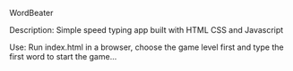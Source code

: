 WordBeater

Description:
Simple speed typing app built with HTML CSS and Javascript

Use:
Run index.html in a browser, choose the game level first and type the first word to start the game...